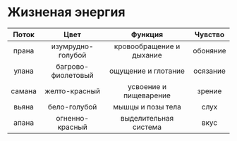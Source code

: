 # Жизненая энергия
| Поток  |        Цвет        |         Функция          | Чувство  |
|:------:|:------------------:|:------------------------:|:--------:|
| прана  | изумрудно-голубой  | кровообращение и дыхание | обоняние |
| улана  | багрово-фиолетовый |   ощущение и глотание    | осязание |
| самана |   желто-красный    |  усвоение и пищеварение  |  зрение  |
| вьяна  |    бело-голубой    |    мышцы и позы тела     |   слух   |
| апана  |  огненно-красный   |  выделительная система   |   вкус   | 
